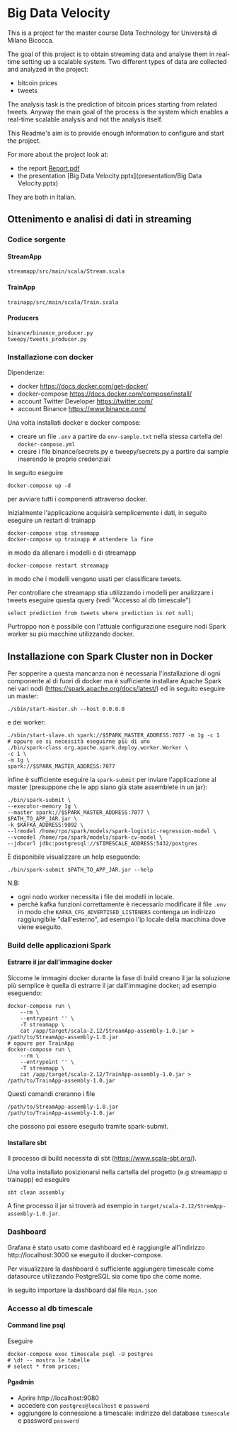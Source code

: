 # Big Data Velocity

This is a project for the master course Data Technology for Università di Milano Bicocca.

The goal of this project is to obtain streaming data and analyse them in real-time setting up a scalable system.
Two different types of data are collected and analyzed in the project:
- bitcoin prices
- tweets

The analysis task is the prediction of bitcoin prices starting from related tweets. Anyway the main goal of the process is the system which enables a real-time scalable analysis and not the analysis itself.

This Readme's aim is to provide enough information to configure and start the project.

For more about the project look at:
- the report [Report.pdf](report/Report.pdf)
- the presentation [Big Data Velocity.pptx](presentation/Big Data Velocity.pptx)

They are both in Italian.

## Ottenimento e analisi di dati in streaming

### Codice sorgente

#### StreamApp

```
streamapp/src/main/scala/Stream.scala
```

#### TrainApp

```
trainapp/src/main/scala/Train.scala
```

#### Producers
```
binance/binance_producer.py
tweepy/tweets_producer.py
```

### Installazione con docker

Dipendenze:
* docker https://docs.docker.com/get-docker/
* docker-compose https://docs.docker.com/compose/install/
* account Twitter Developer https://twitter.com/
* account Binance https://www.binance.com/

Una volta installati docker e docker compose:
* creare un file `.env` a partire da `env-sample.txt` nella stessa cartella del `docker-compose.yml`
* creare i file binance/secrets.py e tweepy/secrets.py a partire dai sample inserendo le proprie credenziali

In seguito eseguire
```
docker-compose up -d
```
per avviare tutti i componenti attraverso docker.

Inizialmente l'applicazione acquisirà semplicemente i dati, in seguito eseguire un restart di trainapp
```
docker-compose stop streamapp
docker-compose up trainapp # attendere la fine
```
in modo da allenare i modelli e di streamapp
```
docker-compose restart streamapp
```
in modo che i modelli vengano usati per classificare tweets.

Per controllare che streamapp stia utilizzando i modelli per analizzare i tweets eseguire questa query
(vedi "Accesso al db timescale")
```
select prediction from tweets where prediction is not null;
```

Purtroppo non è possibile con l'attuale configurazione eseguire nodi Spark worker su più macchine utilizzando docker.

## Installazione con Spark Cluster non in Docker

Per sopperire a questa mancanza non è necessaria l'installazione di ogni componente al di fuori di docker ma è sufficiente installare Apache Spark nei vari nodi (https://spark.apache.org/docs/latest/) ed in seguito eseguire un master:
```
./sbin/start-master.sh --host 0.0.0.0
```
e dei worker:
```
./sbin/start-slave.sh spark://$SPARK_MASTER_ADDRESS:7077 -m 1g -c 1
# oppure se si necessità eseguirne più di uno
./bin/spark-class org.apache.spark.deploy.worker.Worker \
-c 1 \
-m 1g \
spark://$SPARK_MASTER_ADDRESS:7077
```
infine è sufficiente eseguire la `spark-submit` per inviare l'applicazione al master (presuppone che le app siano già state assemblete in un jar):
```
./bin/spark-submit \
--executor-memory 1g \
--master spark://$SPARK_MASTER_ADDRESS:7077 \
$PATH_TO_APP_JAR.jar \
-k $KAFKA_ADDRESS:9092 \
--lrmodel /home/rpo/spark/models/spark-logistic-regression-model \
--vcmodel /home/rpo/spark/models/spark-cv-model \
--jdbcurl jdbc:postgresql://$TIMESCALE_ADDRESS:5432/postgres
```

È disponibile visualizzare un help eseguendo:
```
./bin/spark-submit $PATH_TO_APP_JAR.jar --help
```

N.B:
* ogni nodo worker necessita i file dei modelli in locale.
* perchè kafka funzioni correttamente è necessario modificare il file `.env` in modo che `KAFKA_CFG_ADVERTISED_LISTENERS` contenga un indirizzo raggiungibile "dall'esterno", ad esempio l'ip locale della macchina dove viene eseguito.

### Build delle applicazioni Spark

#### Estrarre il jar dall'immagine docker

Siccome le immagini docker durante la fase di build creano il jar la soluzione più semplice è quella
di estrarre il jar dall'immagine docker; ad esempio eseguendo:
```
docker-compose run \
    --rm \
    --entrypoint '' \
    -T streamapp \
    cat /app/target/scala-2.12/StreamApp-assembly-1.0.jar > /path/to/StreamApp-assembly-1.0.jar
# oppure per TrainApp
docker-compose run \
    --rm \
    --entrypoint '' \
    -T streamapp \
    cat /app/target/scala-2.12/TrainApp-assembly-1.0.jar > /path/to/TrainApp-assembly-1.0.jar
```
Questi comandi creranno i file
```
/path/to/StreamApp-assembly-1.0.jar
/path/to/TrainApp-assembly-1.0.jar
```
che possono poi essere eseguito tramite spark-submit.

#### Installare sbt

Il processo di build necessita di sbt (https://www.scala-sbt.org/).

Una volta installato posizionarsi nella cartella del progetto (e.g streamapp o trainapp) ed eseguire
```
sbt clean assembly
```
A fine processo il jar si troverà ad esempio in `target/scala-2.12/StremApp-assembly-1.0.jar`.

### Dashboard

Grafana è stato usato come dashboard ed è raggiungile all'indirizzo http://localhost:3000
se eseguito il docker-compose.

Per visualizzare la dashboard è sufficiente aggiungere timescale come datasource utilizzando
PostgreSQL sia come tipo che come nome.

In seguito importare la dashboard dal file `Main.json`

### Accesso al db timescale

#### Command line psql

Eseguire
```
docker-compose exec timescale psql -U postgres
# \dt -- mostra le tabelle
# select * from prices;
```

#### Pgadmin

*   Aprire http://localhost:9080
*   accedere con `postgres@localhost` e `password`
*   aggiungere la connessione a timescale: indirizzo del database `timescale` e password `password`